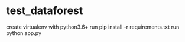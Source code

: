 # test_dataforest

create virtualenv with python3.6+
run pip install -r requirements.txt
run python app.py